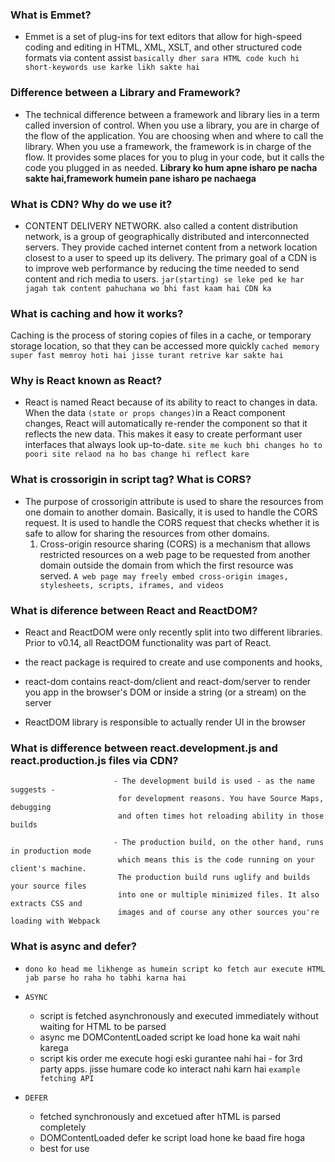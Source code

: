 ### What is Emmet?

- Emmet is a set of plug-ins for text editors that allow for high-speed coding
  and editing in HTML, XML, XSLT, and other structured code formats via content assist
  `basically dher sara HTML code kuch hi short-keywords use karke likh sakte hai`

### Difference between a Library and Framework?

- The technical difference between a framework and library lies in a term called inversion of control.
  When you use a library, you are in charge of the flow of the application.
  You are choosing when and where to call the library. When you use a framework,
  the framework is in charge of the flow.
  It provides some places for you to plug in your code, but it calls the code you plugged in as needed.
  **Library ko hum apne isharo pe nacha sakte hai,framework humein pane isharo pe nachaega**

### What is CDN? Why do we use it?

- CONTENT DELIVERY NETWORK. also called a content distribution network,
  is a group of geographically distributed and interconnected servers.
  They provide cached internet content from a network location closest to a user to speed up its delivery.
  The primary goal of a CDN is to improve web performance by reducing the time needed to
  send content and rich media to users.
  `jar(starting) se leke ped ke har jagah tak content pahuchana wo bhi fast kaam hai CDN ka`

### What is caching and how it works?

Caching is the process of storing copies of files in a cache, or temporary storage location,
so that they can be accessed more quickly
`cached memory super fast memroy hoti hai jisse turant retrive kar sakte hai`

### Why is React known as React?

- React is named React because of its ability to react to changes in data.
  When the data `(state or props changes)`in a React component changes, React will automatically re-render
  the component so that it reflects the new data. This makes it easy to create performant
  user interfaces that always look up-to-date.
  `site me kuch bhi changes ho to poori site relaod na ho bas change hi reflect kare`

### What is crossorigin in script tag? What is CORS?

- The purpose of crossorigin attribute is used to share the resources from one domain to another domain.
  Basically, it is used to handle the CORS request. It is used to handle the CORS request that checks
  whether it is safe to allow for sharing the resources from other domains.
  1. Cross-origin resource sharing (CORS) is a mechanism that allows
     restricted resources on a web page to be requested from another
     domain outside the domain from which the first resource was served.
     `A web page may freely embed cross-origin images, stylesheets, scripts, iframes, and videos`

### What is diference between React and ReactDOM?

- React and ReactDOM were only recently split into two different libraries. Prior to v0.14, all ReactDOM functionality was part of React.

- the react package is required to create and use components and hooks,
- react-dom contains react-dom/client and react-dom/server to render you app in the browser's DOM or inside a string (or a stream) on the server

- ReactDOM library is responsible to actually render UI in the browser

### What is difference between react.development.js and react.production.js files via CDN?

                           - The development build is used - as the name suggests -
                            for development reasons. You have Source Maps, debugging
                            and often times hot reloading ability in those builds

                           - The production build, on the other hand, runs in production mode
                            which means this is the code running on your client's machine.
                            The production build runs uglify and builds your source files
                            into one or multiple minimized files. It also extracts CSS and
                            images and of course any other sources you're loading with Webpack

### What is async and defer?

- `dono ko head me likhenge as humein script ko fetch aur execute HTML jab parse ho raha ho tabhi karna hai`

- `ASYNC`

  - script is fetched asynchronously and executed immediately without waiting
    for HTML to be parsed
  - async me DOMContentLoaded script ke load hone ka wait nahi karega
  - script kis order me execute hogi eski gurantee nahi hai - for 3rd party apps. jisse humare code ko interact nahi karn hai `example fetching API`

- `DEFER`
  - fetched synchronously and excetued after hTML is parsed completely
  - DOMContentLoaded defer ke script load hone ke baad fire hoga
  - best for use

